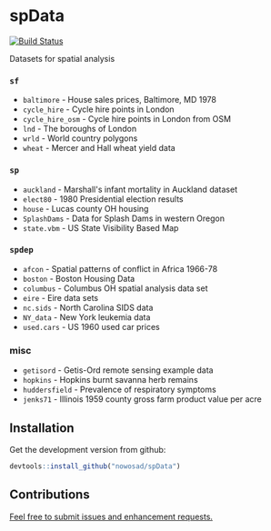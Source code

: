<!-- README.md is generated from README.Rmd. Please edit that file -->
spData
======

[![Build Status](https://travis-ci.org/Nowosad/spData.png?branch=master)](https://travis-ci.org/Nowosad/spData)

Datasets for spatial analysis

### `sf`

-   `baltimore` - House sales prices, Baltimore, MD 1978
-   `cycle_hire` - Cycle hire points in London
-   `cycle_hire_osm` - Cycle hire points in London from OSM
-   `lnd` - The boroughs of London
-   `wrld` - World country polygons
-   `wheat` - Mercer and Hall wheat yield data

### `sp`

-   `auckland` - Marshall's infant mortality in Auckland dataset
-   `elect80` - 1980 Presidential election results
-   `house` - Lucas county OH housing
-   `SplashDams` - Data for Splash Dams in western Oregon
-   `state.vbm` - US State Visibility Based Map

### `spdep`

-   `afcon` - Spatial patterns of conflict in Africa 1966-78
-   `boston` - Boston Housing Data
-   `columbus` - Columbus OH spatial analysis data set
-   `eire` - Eire data sets
-   `nc.sids` - North Carolina SIDS data
-   `NY_data` - New York leukemia data
-   `used.cars` - US 1960 used car prices

### misc

-   `getisord` - Getis-Ord remote sensing example data
-   `hopkins` - Hopkins burnt savanna herb remains
-   `huddersfield` - Prevalence of respiratory symptoms
-   `jenks71` - Illinois 1959 county gross farm product value per acre

Installation
------------

Get the development version from github:

``` r
devtools::install_github("nowosad/spData")
```

Contributions
-------------

[Feel free to submit issues and enhancement requests.](https://github.com/Nowosad/spData/issues)
